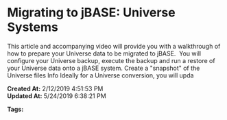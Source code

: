 # Migrating to jBASE: Universe Systems

This article and accompanying video will provide you with a walkthrough of how to prepare your Universe data to be migrated to jBASE.  You will configure your Universe backup, execute the backup and run a restore of your Universe data onto a jBASE system. Create a "snapshot" of the Universe files Info Ideally for a Universe conversion, you will upda  

**Created At:** 2/12/2019 4:51:53 PM  
**Updated At:** 5/24/2019 6:38:21 PM  

**Tags:**
<badge text='uvbackup' vertical='middle' />
<badge text='uv' vertical='middle' />
<badge text='universe' vertical='middle' />
<badge text='migration' vertical='middle' />
<badge text='migrating' vertical='middle' />
